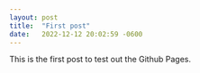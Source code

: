 ```yaml
---
layout: post
title:  "First post"
date:   2022-12-12 20:02:59 -0600
---
```

This is the first post to test out the Github Pages.
